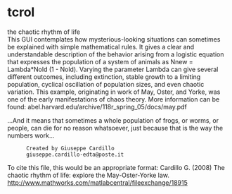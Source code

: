 # tcrol
the chaotic rhythm of life<br/>
This GUI contemplates how mysterious-looking situations can sometimes be
explained with simple mathematical rules. It gives a clear and understandable 
description of the behavior arising from a logistic equation that expresses 
the population of a system of animals as Nnew = Lambda*Nold (1 - Nold).
Varying the parameter Lambda can give several different outcomes, 
including extinction, stable growth to a limiting population, cyclical 
oscillation of population sizes, and even chaotic variation. This
example, originating in work of May, Oster, and Yorke, was one of the
early manifestations of chaos theory. More information can be found: 
abel.harvard.edu/archive/118r_spring_05/docs/may.pdf 

...And it means that sometimes a whole population of frogs, or worms, 
or people, can die for no reason whatsoever, just because that is the way 
the numbers work...

          Created by Giuseppe Cardillo
          giuseppe.cardillo-edta@poste.it

To cite this file, this would be an appropriate format:
Cardillo G. (2008) The chaotic rhythm of life: explore the
May-Oster-Yorke law. 
http://www.mathworks.com/matlabcentral/fileexchange/18915
